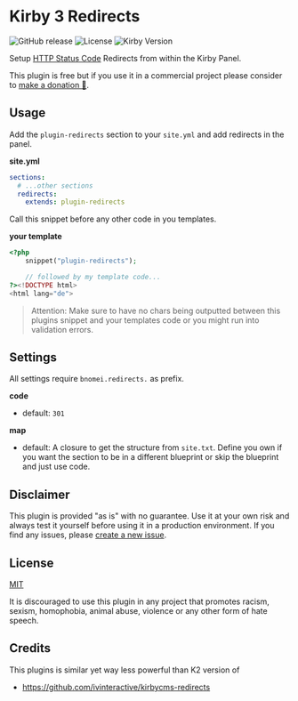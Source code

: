 # Kirby 3 Redirects

![GitHub release](https://img.shields.io/github/release/bnomei/kirby3-redirects.svg?maxAge=1800) ![License](https://img.shields.io/github/license/mashape/apistatus.svg) ![Kirby Version](https://img.shields.io/badge/Kirby-3%2B-black.svg)

Setup [HTTP Status Code](https://en.wikipedia.org/wiki/List_of_HTTP_status_codes#3xx_Redirection)  Redirects from within the Kirby Panel.

This plugin is free but if you use it in a commercial project please consider to [make a donation 🍻](https://www.paypal.me/bnomei/0.5).

## Usage

Add the `plugin-redirects` section to your `site.yml` and add redirects in the panel.

**site.yml**
```yaml
sections:
  # ...other sections
  redirects:
    extends: plugin-redirects
```

Call this snippet before any other code in you templates.

**your template**
```php
<?php 
    snippet("plugin-redirects");

    // followed by my template code...
?><!DOCTYPE html>
<html lang="de">
```

> Attention: Make sure to have no chars being outputted between this plugins snippet and your templates code or you might run into validation errors.

## Settings

All settings require `bnomei.redirects.` as prefix.

**code**
- default: `301`

**map**
- default: A closure to get the structure from `site.txt`. Define you own if you want the section to be in a different blueprint or skip the blueprint and just use code.


## Disclaimer

This plugin is provided "as is" with no guarantee. Use it at your own risk and always test it yourself before using it in a production environment. If you find any issues, please [create a new issue](https://github.com/bnomei/kirby3-redirects/issues/new).

## License

[MIT](https://opensource.org/licenses/MIT)

It is discouraged to use this plugin in any project that promotes racism, sexism, homophobia, animal abuse, violence or any other form of hate speech.

## Credits

This plugins is similar yet way less powerful than K2 version of

- https://github.com/ivinteractive/kirbycms-redirects
